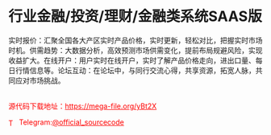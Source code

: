 # 行业金融/投资/理财/金融类系统SAAS版

实时报价：汇聚全国各大产区实时产品价格，实时更新，轻松对比，把握实时市场时机。供需趋势：大数据分析，高效预测市场供需变化，提前布局规避风险，实现收益扩大。在线开户：用户实时在线开户，实时了解产品价格走向，进出口量、每日行情信息等。论坛互动：在论坛中，与同行交流心得，共享资源，拓宽人脉，共同应对市场挑战。<br><br>


<p style="color: red;">源代码下载地址：<a href="https://mega-file.org/yBt2X" style="color: red;">https://mega-file.org/yBt2X</a></p><p style="color: red;"><img src="https://cdn-icons-png.flaticon.com/512/2111/2111646.png" alt="Telegram Icon" style="width: 16px; vertical-align: middle; margin-right: 5px;">Telegram:<a href="https://t.me/official_sourcecode" style="color: red;">@official_sourcecode</a></p>